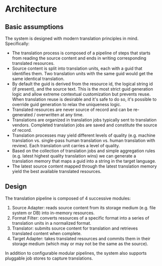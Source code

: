 # Architecture

## Basic assumptions

The system is designed with modern translation principles in mind. Specifically:

* The translation process is composed of a pipeline of steps that starts from reading the source content and ends in writing corresponding translated resources.
* Source content is split into translation units, each with a guid that identifies them. Two translation units with the same guid would get the same identical translation.
* By default the guid is derived from the resource id, the logical string id (if present), and the source text. This is the most strict guid generation logic and allow extreme contextual customization but prevents reuse. When translation reuse is desirable and it's safe to do so, it's possible to override guid generation to relax the uniqueness logic.
* Translated resources are never source of record and can be re-generated / overwritten at any time.
* Translations are organized in translation jobs typically sent to translation vendors. Completed translation jobs are saved and constitute the source of record.
* Translation processes may yield different levels of quality (e.g. machine translation vs. single-pass human translation vs. human translation with review). Each translation unit carries a level of quality.
* Based on the collection of translation jobs and simple aggregation rules (e.g. latest highest quality translation wins) we can generate a translation memory that maps a guid into a string in the target language.
* The latest source content mapped through the latest translation memory yield the best available translated resources.

## Design

The translation pipeline is composed of 4 successive modules:

1. Source Adapter: reads source content from its storage medium (e.g. file system or DB) into in-memory resources.
2. Format Filter: converts resources of a specific format into a series of translation units in a normalized format.
3. Translator: submits source content for translation and retrieves translated content when complete.
4. Target Adapter: takes translated resources and commits them in their storage medium (which may or may not be the same as the source).

In addition to configurable modular pipelines, the system also supports pluggable job stores to capture translations.
